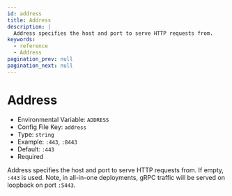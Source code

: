 ```yaml
---
id: address
title: Address
description: |
  Address specifies the host and port to serve HTTP requests from.
keywords:
  - reference
  - Address
pagination_prev: null
pagination_next: null
---
```


# Address

- Environmental Variable: `ADDRESS`
- Config File Key: `address`
- Type: `string`
- Example: `:443`, `:8443`
- Default: `:443`
- Required

Address specifies the host and port to serve HTTP requests from. If empty, `:443` is used. Note, in all-in-one deployments, gRPC traffic will be served on loopback on port `:5443`.
